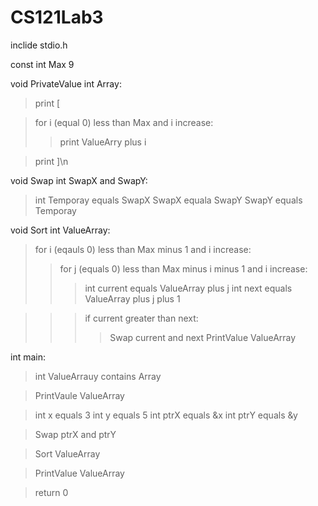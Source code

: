 # CS121Lab3

inclide stdio.h

const int Max 9

void PrivateValue int Array:
> print [

> for i (equal 0) less than Max and i increase:
> > print ValueArry plus i

> print ]\n

void Swap int SwapX and SwapY:
> int Temporay equals SwapX
> SwapX equala SwapY
> SwapY equals Temporay

void Sort int ValueArray:
> for i (eqauls 0) less than Max minus 1 and i increase:
> > for j (equals 0) less than Max minus i minus 1 and i increase:
> > > int current equals ValueArray plus j
> > > int next equals ValueArray plus j plus 1

> > > if current greater than next:
> > > > Swap current and next
> > > > PrintValue ValueArray

int main:
> int ValueArrauy contains Array

> PrintVaule ValueArray

> int x equals 3
> int y equals 5
> int ptrX equals &x
> int ptrY equals &y

> Swap ptrX and ptrY

> Sort ValueArray

> PrintValue ValueArray

> return 0

